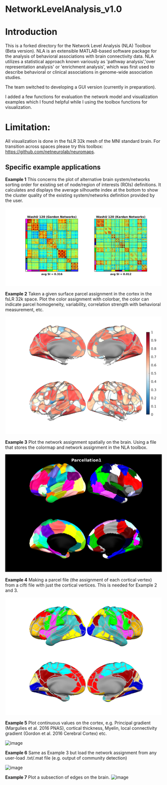 # NetworkLevelAnalysis_v1.0

# Introduction
This is a forked directory for the Network Level Analysis (NLA) Toolbox (Beta version). NLA is an extensible MATLAB-based software package for the analysis of behavioral associations with brain connectivity data. NLA utilizes a statistical approach known variously as 'pathway analysis','over representation analysis' or 'enrichment analysis', which was first used to describe behavioral or clinical associations in genome-wide association studies.

The team switched to developing a GUI version (currently in preparation).

I added a few functions for evaluation the network model and visualization examples which I found helpful while I using the toolbox functions for visualization.

# Limitation: 
All visualization is done in the fsLR 32k mesh of the MNI standard brain. For transition across spaces please try this toolbox: https://github.com/netneurolab/neuromaps.

## Specific example applications
**Example 1** 
This concerns the plot of alternative brain system/networks sorting order for existing set of node/region of interests (ROIs) definitions. It calculates and displays the average silhouette index at the bottom to show the cluster quality of the existing system/networks definition provided by the user.

![image](https://github.com/cindyhfls/Network-Level-Analysis/blob/main/NLA%20visualizationfunctions/Example1.png)

**Example 2**
Taken a given surface parcel assignment in the cortex in the fsLR 32k space. Plot the color assignment with colorbar, the color can indicate parcel homogeneity, variability, correlation strength with behavioral measurement, etc.

![image](https://github.com/cindyhfls/Network-Level-Analysis/blob/main/NLA%20visualizationfunctions/Example2.png)

**Example 3**
Plot the network assignment spatially on the brain. Using a file that stores the colormap and network assignment in the NLA toolbox.

![image](https://github.com/cindyhfls/Network-Level-Analysis/blob/main/NLA%20visualizationfunctions/Example3.png)

**Example 4**
Making a parcel file (the assignment of each cortical vertex) from a cifti file with just the cortical vertices. This is needed for Example 2 and 3.

![image](https://github.com/cindyhfls/Network-Level-Analysis/blob/main/NLA%20visualizationfunctions/Example4.png)

**Example 5**
Plot continuous values on the cortex, e.g. Principal gradient (Margulies et al. 2016 PNAS), cortical thickness, Myelin, local connectivity gradient (Gordon et al. 2016 Cerebral Cortex) etc.

![image](https://github.com/cindyhfls/Network-Level-Analysis/blob/main/NLA%20visualizationfunctions/Example5.png)

**Example 6**
Same as Example 3 but load the network assignment from any user-load .txt/.mat file (e.g. output of community detection)

![image](https://github.com/cindyhfls/Network-Level-Analysis/blob/main/NLA%20visualizationfunctions/Example6.png)

**Example 7**
Plot a subsection of edges on the brain.
![image](https://github.com/cindyhfls/Network-Level-Analysis/blob/main/NLA%20visualizationfunctions/Example7.png)
